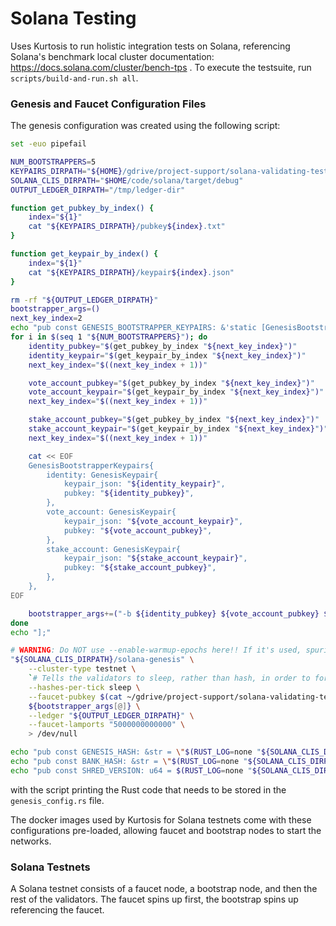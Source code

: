 Solana Testing
==============
Uses Kurtosis to run holistic integration tests on Solana, referencing Solana's benchmark local cluster documentation: https://docs.solana.com/cluster/bench-tps . To execute the testsuite, run `scripts/build-and-run.sh all`.

### Genesis and Faucet Configuration Files
The genesis configuration was created using the following script:

```bash
set -euo pipefail

NUM_BOOTSTRAPPERS=5
KEYPAIRS_DIRPATH="${HOME}/gdrive/project-support/solana-validating-testnet/base58-keypairs"
SOLANA_CLIS_DIRPATH="$HOME/code/solana/target/debug"
OUTPUT_LEDGER_DIRPATH="/tmp/ledger-dir"

function get_pubkey_by_index() {
    index="${1}"
    cat "${KEYPAIRS_DIRPATH}/pubkey${index}.txt"
}

function get_keypair_by_index() {
    index="${1}"
    cat "${KEYPAIRS_DIRPATH}/keypair${index}.json"
}

rm -rf "${OUTPUT_LEDGER_DIRPATH}"
bootstrapper_args=()
next_key_index=2
echo "pub const GENESIS_BOOTSTRAPPER_KEYPAIRS: &'static [GenesisBootstrapperKeypairs] = &["
for i in $(seq 1 "${NUM_BOOTSTRAPPERS}"); do
    identity_pubkey="$(get_pubkey_by_index "${next_key_index}")"
    identity_keypair="$(get_keypair_by_index "${next_key_index}")"
    next_key_index="$((next_key_index + 1))"

    vote_account_pubkey="$(get_pubkey_by_index "${next_key_index}")"
    vote_account_keypair="$(get_keypair_by_index "${next_key_index}")"
    next_key_index="$((next_key_index + 1))"

    stake_account_pubkey="$(get_pubkey_by_index "${next_key_index}")"
    stake_account_keypair="$(get_keypair_by_index "${next_key_index}")"
    next_key_index="$((next_key_index + 1))"

    cat << EOF
    GenesisBootstrapperKeypairs{
        identity: GenesisKeypair{
            keypair_json: "${identity_keypair}",
            pubkey: "${identity_pubkey}",
        },
        vote_account: GenesisKeypair{
            keypair_json: "${vote_account_keypair}",
            pubkey: "${vote_account_pubkey}",
        },
        stake_account: GenesisKeypair{
            keypair_json: "${stake_account_keypair}",
            pubkey: "${stake_account_pubkey}",
        },
    },
EOF

    bootstrapper_args+=("-b ${identity_pubkey} ${vote_account_pubkey} ${stake_account_pubkey}")
done
echo "];"

# WARNING: Do NOT use --enable-warmup-epochs here!! If it's used, spurious failures will be thrown while under network partition
"${SOLANA_CLIS_DIRPATH}/solana-genesis" \
    --cluster-type testnet \
    `# Tells the validators to sleep, rather than hash, in order to form the logical clock` \
    --hashes-per-tick sleep \
    --faucet-pubkey $(cat ~/gdrive/project-support/solana-validating-testnet/base58-keypairs/pubkey1.txt) \
    ${bootstrapper_args[@]} \
    --ledger "${OUTPUT_LEDGER_DIRPATH}" \
    --faucet-lamports "5000000000000" \
    > /dev/null

echo "pub const GENESIS_HASH: &str = \"$(RUST_LOG=none "${SOLANA_CLIS_DIRPATH}/solana-ledger-tool" genesis-hash -l "${OUTPUT_LEDGER_DIRPATH}")\";"
echo "pub const BANK_HASH: &str = \"$(RUST_LOG=none "${SOLANA_CLIS_DIRPATH}/solana-ledger-tool" bank-hash -l "${OUTPUT_LEDGER_DIRPATH}")\";"
echo "pub const SHRED_VERSION: u64 = $(RUST_LOG=none "${SOLANA_CLIS_DIRPATH}/solana-ledger-tool" shred-version -l "${OUTPUT_LEDGER_DIRPATH}");"
```

with the script printing the Rust code that needs to be stored in the `genesis_config.rs` file.

The docker images used by Kurtosis for Solana testnets come with these configurations pre-loaded, allowing faucet and bootstrap nodes to start the networks.

### Solana Testnets
A Solana testnet consists of a faucet node, a bootstrap node, and then the rest of the validators.
The faucet spins up first, the bootstrap spins up referencing the faucet.
